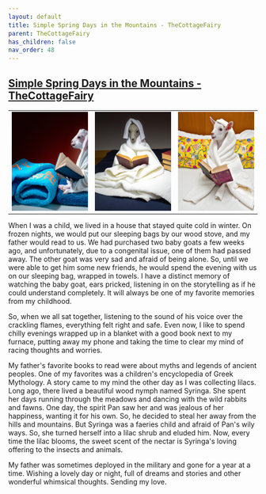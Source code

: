 ```yaml
---
layout: default
title: Simple Spring Days in the Mountains - TheCottageFairy
parent: TheCottageFairy
has_children: false
nav_order: 48
---
```


## [Simple Spring Days in the Mountains - TheCottageFairy](https://www.youtube.com/watch?v=ShexTHpgM_E)

<div>
<table align="center">
	<tr>
		<td align="center">
			<img src="../../posters/Simple_Spring_Days_in_the_Mountains_-_TheCottageFairy-[ShexTHpgM_E]/generated_00.png" height="200" width="200"/>
		</td>
		<td align="center">
			<img src="../../posters/Simple_Spring_Days_in_the_Mountains_-_TheCottageFairy-[ShexTHpgM_E]/generated_01.png" height="200" width="200"/>
		</td>
		<td align="center">
			<img src="../../posters/Simple_Spring_Days_in_the_Mountains_-_TheCottageFairy-[ShexTHpgM_E]/generated_02.png" height="200" width="200"/>
		</td>
	</tr>
</table>
</div>

When I was a child, we lived in a house that stayed quite cold in winter. On frozen nights, we would put our sleeping bags by our wood stove, and my father would read to us. We had purchased two baby goats a few weeks ago, and unfortunately, due to a congenital issue, one of them had passed away. The other goat was very sad and afraid of being alone. So, until we were able to get him some new friends, he would spend the evening with us on our sleeping bag, wrapped in towels. I have a distinct memory of watching the baby goat, ears pricked, listening in on the storytelling as if he could understand completely. It will always be one of my favorite memories from my childhood.

So, when we all sat together, listening to the sound of his voice over the crackling flames, everything felt right and safe. Even now, I like to spend chilly evenings wrapped up in a blanket with a good book next to my furnace, putting away my phone and taking the time to clear my mind of racing thoughts and worries.

My father's favorite books to read were about myths and legends of ancient peoples. One of my favorites was a children's encyclopedia of Greek Mythology. A story came to my mind the other day as I was collecting lilacs. Long ago, there lived a beautiful wood nymph named Syringa. She spent her days running through the meadows and dancing with the wild rabbits and fawns. One day, the spirit Pan saw her and was jealous of her happiness, wanting it for his own. So, he decided to steal her away from the hills and mountains. But Syringa was a faeries child and afraid of Pan's wily ways. So, she turned herself into a lilac shrub and eluded him. Now, every time the lilac blooms, the sweet scent of the nectar is Syringa's loving offering to the insects and animals.

My father was sometimes deployed in the military and gone for a year at a time. Wishing a lovely day or night, full of dreams and stories and other wonderful whimsical thoughts. Sending my love.